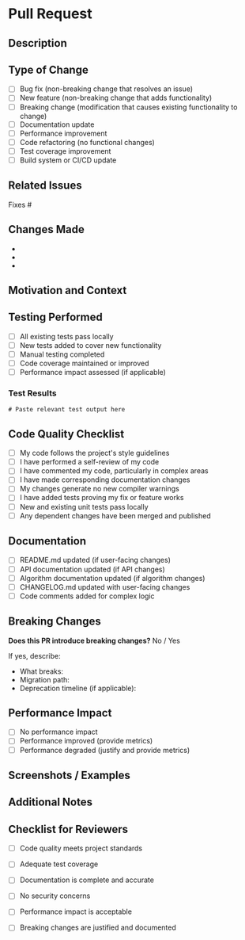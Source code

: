 # Pull Request

## Description

<!-- Provide a clear and concise description of the changes in this pull request -->

## Type of Change

<!-- Mark all relevant options with an 'x' -->

- [ ] Bug fix (non-breaking change that resolves an issue)
- [ ] New feature (non-breaking change that adds functionality)
- [ ] Breaking change (modification that causes existing functionality to change)
- [ ] Documentation update
- [ ] Performance improvement
- [ ] Code refactoring (no functional changes)
- [ ] Test coverage improvement
- [ ] Build system or CI/CD update

## Related Issues

<!-- Link to related issues using GitHub keywords: "Fixes #123", "Closes #456", "Relates to #789" -->

Fixes #

## Changes Made

<!-- Provide a detailed list of changes introduced by this PR -->

- 
- 
- 

## Motivation and Context

<!-- Explain why these changes are necessary and what problem they solve -->

## Testing Performed

<!-- Describe the testing you performed to verify your changes -->

- [ ] All existing tests pass locally
- [ ] New tests added to cover new functionality
- [ ] Manual testing completed
- [ ] Code coverage maintained or improved
- [ ] Performance impact assessed (if applicable)

### Test Results

```
# Paste relevant test output here
```

## Code Quality Checklist

<!-- Verify all items before submitting -->

- [ ] My code follows the project's style guidelines
- [ ] I have performed a self-review of my code
- [ ] I have commented my code, particularly in complex areas
- [ ] I have made corresponding documentation changes
- [ ] My changes generate no new compiler warnings
- [ ] I have added tests proving my fix or feature works
- [ ] New and existing unit tests pass locally
- [ ] Any dependent changes have been merged and published

## Documentation

<!-- Check all that apply -->

- [ ] README.md updated (if user-facing changes)
- [ ] API documentation updated (if API changes)
- [ ] Algorithm documentation updated (if algorithm changes)
- [ ] CHANGELOG.md updated with user-facing changes
- [ ] Code comments added for complex logic

## Breaking Changes

<!-- If this is a breaking change, describe the impact and migration path -->

**Does this PR introduce breaking changes?** No / Yes

If yes, describe:
- What breaks:
- Migration path:
- Deprecation timeline (if applicable):

## Performance Impact

<!-- If this PR affects performance, provide benchmarks or analysis -->

- [ ] No performance impact
- [ ] Performance improved (provide metrics)
- [ ] Performance degraded (justify and provide metrics)

## Screenshots / Examples

<!-- If applicable, add screenshots or example output demonstrating the changes -->

## Additional Notes

<!-- Any additional information reviewers should know -->

## Checklist for Reviewers

<!-- For use by code reviewers -->

- [ ] Code quality meets project standards
- [ ] Adequate test coverage
- [ ] Documentation is complete and accurate
- [ ] No security concerns
- [ ] Performance impact is acceptable
- [ ] Breaking changes are justified and documented

